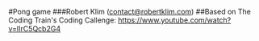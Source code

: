 #Pong game
###Robert Klim (contact@robertklim.com)
##Based on The Coding Train's Coding Callenge: https://www.youtube.com/watch?v=IIrC5Qcb2G4

